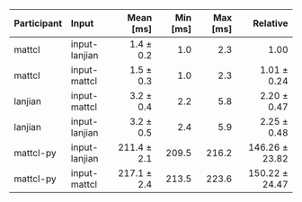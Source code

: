 | Participant | Input | Mean [ms] | Min [ms] | Max [ms] | Relative |
|:---|:---|---:|---:|---:|---:|
| mattcl | input-lanjian | 1.4 ± 0.2 | 1.0 | 2.3 | 1.00 |
| mattcl | input-mattcl | 1.5 ± 0.3 | 1.0 | 2.3 | 1.01 ± 0.24 |
| lanjian | input-mattcl | 3.2 ± 0.4 | 2.2 | 5.8 | 2.20 ± 0.47 |
| lanjian | input-lanjian | 3.2 ± 0.5 | 2.4 | 5.9 | 2.25 ± 0.48 |
| mattcl-py | input-lanjian | 211.4 ± 2.1 | 209.5 | 216.2 | 146.26 ± 23.82 |
| mattcl-py | input-mattcl | 217.1 ± 2.4 | 213.5 | 223.6 | 150.22 ± 24.47 |
